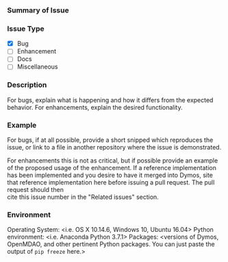 ### Summary of Issue

<A brief summary of the issue>

### Issue Type

- [x] Bug
- [ ] Enhancement
- [ ] Docs
- [ ] Miscellaneous

### Description

For bugs, explain what is happening and how it differs from the expected behavior. For enhancements, explain the desired functionality.

### Example

For bugs, if at all possible, provide a short snipped which reproduces the issue,
or link to a file in another repository where the issue is demonstrated.

For enhancements this is not as critical, but if possible provide an example
of the proposed usage of the enhancement.  If a reference implementation has
been implemented and you desire to have it merged into Dymos, site that reference
implementation here before issuing a pull request. The pull request should then  
cite this issue number in the "Related issues" section.

### Environment

Operating System: <i.e. OS X 10.14.6, Windows 10, Ubuntu 16.04>
Python environment: <i.e. Anaconda Python 3.7.1>
Packages: <versions of Dymos, OpenMDAO, and other pertinent Python packages. You can just paste the output of `pip freeze` here.>
